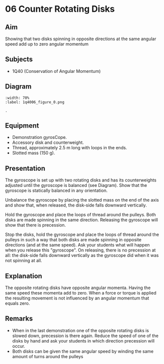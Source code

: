 # 06 Counter Rotating Disks 
    
  
## Aim   
 Showing that two disks spinning in opposite directions at the same angular speed add up to zero angular momentum    
  
## Subjects   
* 1Q40 (Conservation of Angular Momentum)   

## Diagram
   
```{figure} figures/figure_0.png  
:width: 70%  
:label: 1q4006_figure_0.png  

. 
```

## Equipment
- Demonstration gyrosCope.
- Accessory disk and counterweight.
- Thread, approximately $2.5 \mathrm{~m}$ long with loops in the ends.
- Slotted mass ($150 \mathrm{~g}$).

## Presentation   
The gyroscope is set up with two rotating disks and has its counterweights adjusted until the gyroscope is balanced (see Diagram). Show that the gyroscope is statically balanced in any orientation.

Unbalance the gyroscope by placing the slotted mass on the end of the axis and show that, when released, the disk-side falls downward vertically.

Hold the gyroscope and place the loops of thread around the pulleys. Both disks are made spinning in the same direction. Releasing the gyroscope will show that there is precession.

Stop the disks, hold the gyroscope and place the loops of thread around the pulleys in such a way that both disks are made spinning in opposite directions (and at the same speed). Ask your students what will happen when you release this "gyroscope". On releasing, there is no precession at all: the disk-side falls downward vertically as the gyroscope did when it was not spinning at all.  
  
## Explanation   
The opposite rotating disks have opposite angular momenta. Having the same speed these momenta add to zero. When a force or torque is applied the resulting movement is not influenced by an angular momentum that equals zero.   
  
## Remarks
- When in the last demonstration one of the opposite rotating disks is slowed down, precession is there again. Reduce the speed of one of the disks by hand and ask your students in which direction precession will occur.
- Both disks can be given the same angular speed by winding the same amount of turns around the pulleys
  